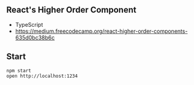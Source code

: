## React's Higher Order Component

- TypeScript
- https://medium.freecodecamp.org/react-higher-order-components-635d0bc38b6c

## Start

```
npm start
open http://localhost:1234
```